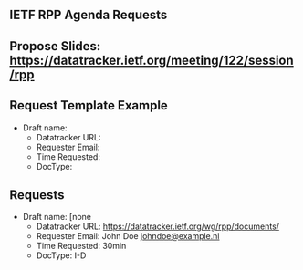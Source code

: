 ## IETF RPP Agenda Requests

## Propose Slides: https://datatracker.ietf.org/meeting/122/session/rpp

## Request Template Example

*   Draft name:
    - Datatracker URL:
    - Requester Email:
    - Time Requested:
    - DocType:

## Requests

*   Draft name: [none
    - Datatracker URL: https://datatracker.ietf.org/wg/rpp/documents/
    - Requester Email: John Doe <johndoe@example.nl>
    - Time Requested: 30min
    - DocType: I-D
